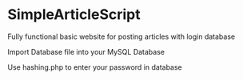 # SimpleArticleScript
Fully functional basic website for posting articles with login database


Import Database file into your MySQL Database

Use hashing.php to enter your password in database
